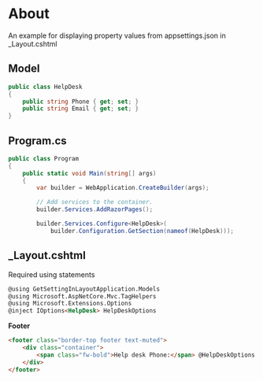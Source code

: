 ﻿# About

An example for displaying property values from appsettings.json in _Layout.cshtml


## Model

```csharp
public class HelpDesk
{
    public string Phone { get; set; }
    public string Email { get; set; }
}
```

## Program.cs

```csharp
public class Program
{
    public static void Main(string[] args)
    {
        var builder = WebApplication.CreateBuilder(args);

        // Add services to the container.
        builder.Services.AddRazorPages();

        builder.Services.Configure<HelpDesk>(
            builder.Configuration.GetSection(nameof(HelpDesk)));
```

## _Layout.cshtml

Required using statements

```html
@using GetSettingInLayoutApplication.Models
@using Microsoft.AspNetCore.Mvc.TagHelpers
@using Microsoft.Extensions.Options
@inject IOptions<HelpDesk> HelpDeskOptions
```

**Footer**

```html
<footer class="border-top footer text-muted">
    <div class="container">
        <span class="fw-bold">Help desk Phone:</span> @HelpDeskOptions.Value.Phone <span class="fw-bold">Email:</span>  @HelpDeskOptions.Value.Email
    </div>
</footer>
```
